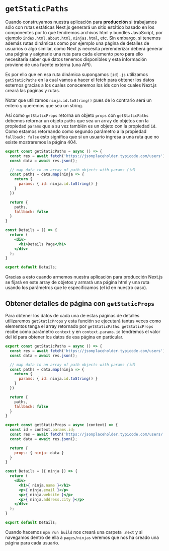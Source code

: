 # `getStaticPaths`

Cuando construyamos nuestra aplicación para **producción** si trabajamos sólo con rutas estáticas Next.js generará un sitio estático basado en los componentes por lo que tendremos archivos html y bundles JavaScript, por ejemplo `index.html`, `about.html`, `ninjas.html`, etc. 
Sin embargo, si  tenemos además rutas dinámicas como por ejemplo una página de detalles de usuarios o algo similar, como Next.js necesita prerenderizar deberá generar una página y asignarle una ruta para cada elemento pero para ello necesitaría saber qué datos tenemos disponibles y esta información proviene de una fuente externa (una API).

Es por ello que en esa ruta dinámica supongamos `[id].js` utilizamos `getStaticPaths` en la cual vamos a hacer el fetch para obtener los datos externos gracias a los cuales conoceremos los ids con los cuales Next.js creará las páginas y rutas.

Notar que utilizamos `ninja.id.toString()` pues de lo contrario será un entero y queremos que sea un string.

 Así como `getStaticProps` retorna un objeto `props` con `getStaticPaths` debemos retornar un objeto `paths` que sea un array de objetos con la propiedad `params` que a su vez también es un objeto con la propiedad `id`.
Como estamos retornando como segundo parámetro a la propiedad `fallback: false` esto significa que si un usuario ingresa a una ruta que no existe mostraremos la página 404.

```jsx
export const getStaticPaths = async () => {
  const res = await fetch('https://jsonplaceholder.typicode.com/users');
  const data = await res.json();

  // map data to an array of path objects with params (id)
  const paths = data.map(ninja => {
    return {
      params: { id: ninja.id.toString() }
    }
  })

  return {
    paths,
    fallback: false
  }
}

const Details = () => {
  return (
    <div>
      <h1>Details Page</h1>
    </div>
  );
}

export default Details;
```

Gracias a esto cuando armemos nuestra aplicación para producción Next.js se fijará en este array de objetos y armará una página html y una ruta usando los parámetros que le especificamos (el id en nuestro caso).

## Obtener detalles de página con `getStaticProps`
Para obtener los datos de cada una de estas páginas de detalles utilizaremos `getStaticProps` y esta función se ejecutará tantas veces como elementos tenga el array retornado por `getStaticPaths`. `getStaticProps` recibe como parámetro `context` y en `context.params.id` tendremos el valor del id para obtener los datos de esa página en particular.

```jsx
export const getStaticPaths = async () => {
  const res = await fetch('https://jsonplaceholder.typicode.com/users');
  const data = await res.json();

  // map data to an array of path objects with params (id)
  const paths = data.map(ninja => {
    return {
      params: { id: ninja.id.toString() }
    }
  })

  return {
    paths,
    fallback: false
  }
}

export const getStaticProps = async (context) => {
  const id = context.params.id;
  const res = await fetch('https://jsonplaceholder.typicode.com/users/' + id);
  const data = await res.json();

  return {
    props: { ninja: data }
  }
}

const Details = ({ ninja }) => {
  return (
    <div>
      <h1>{ ninja.name }</h1>
      <p>{ ninja.email }</p>
      <p>{ ninja.website }</p>
      <p>{ ninja.address.city }</p>
    </div>
  );
}

export default Details;
```

Cuando hacemos `npm run build` nos creará una carpeta `.next` y si navegamos dentro de ella a `pages/ninjas` veremos que nos ha creado una página para cada usuario. 